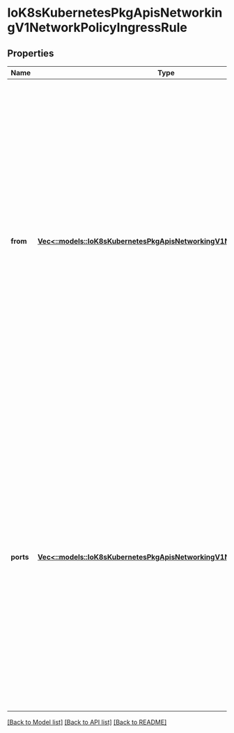 # IoK8sKubernetesPkgApisNetworkingV1NetworkPolicyIngressRule

## Properties
Name | Type | Description | Notes
------------ | ------------- | ------------- | -------------
**from** | [**Vec<::models::IoK8sKubernetesPkgApisNetworkingV1NetworkPolicyPeer>**](io.k8s.kubernetes.pkg.apis.networking.v1.NetworkPolicyPeer.md) | List of sources which should be able to access the pods selected for this rule. Items in this list are combined using a logical OR operation. If this field is empty or missing, this rule matches all sources (traffic not restricted by source). If this field is present and contains at least on item, this rule allows traffic only if the traffic matches at least one item in the from list. | [optional] 
**ports** | [**Vec<::models::IoK8sKubernetesPkgApisNetworkingV1NetworkPolicyPort>**](io.k8s.kubernetes.pkg.apis.networking.v1.NetworkPolicyPort.md) | List of ports which should be made accessible on the pods selected for this rule. Each item in this list is combined using a logical OR. If this field is empty or missing, this rule matches all ports (traffic not restricted by port). If this field is present and contains at least one item, then this rule allows traffic only if the traffic matches at least one port in the list. | [optional] 

[[Back to Model list]](../README.md#documentation-for-models) [[Back to API list]](../README.md#documentation-for-api-endpoints) [[Back to README]](../README.md)


